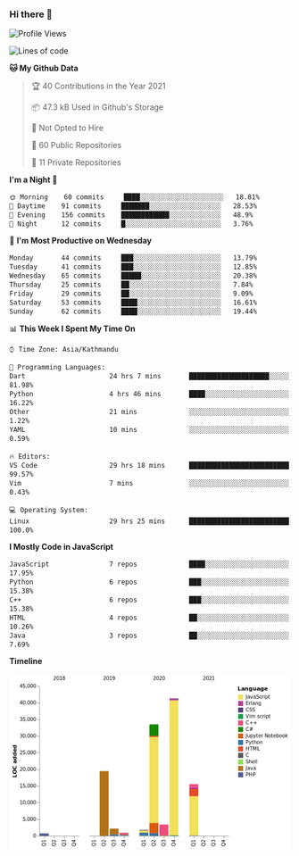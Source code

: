 ### Hi there 👋


<!--START_SECTION:waka-->
![Profile Views](http://img.shields.io/badge/Profile%20Views-10-blue)

![Lines of code](https://img.shields.io/badge/From%20Hello%20World%20I%27ve%20Written-119440%20lines%20of%20code-blue)

**🐱 My Github Data** 

> 🏆 40 Contributions in the Year 2021
 > 
> 📦 47.3 kB Used in Github's Storage 
 > 
> 🚫 Not Opted to Hire
 > 
> 📜 60 Public Repositories 
 > 
> 🔑 11 Private Repositories  
 > 
**I'm a Night 🦉** 

```text
🌞 Morning    60 commits     ████░░░░░░░░░░░░░░░░░░░░░   18.81% 
🌆 Daytime    91 commits     ███████░░░░░░░░░░░░░░░░░░   28.53% 
🌃 Evening    156 commits    ████████████░░░░░░░░░░░░░   48.9% 
🌙 Night      12 commits     █░░░░░░░░░░░░░░░░░░░░░░░░   3.76%

```
📅 **I'm Most Productive on Wednesday** 

```text
Monday       44 commits     ███░░░░░░░░░░░░░░░░░░░░░░   13.79% 
Tuesday      41 commits     ███░░░░░░░░░░░░░░░░░░░░░░   12.85% 
Wednesday    65 commits     █████░░░░░░░░░░░░░░░░░░░░   20.38% 
Thursday     25 commits     ██░░░░░░░░░░░░░░░░░░░░░░░   7.84% 
Friday       29 commits     ██░░░░░░░░░░░░░░░░░░░░░░░   9.09% 
Saturday     53 commits     ████░░░░░░░░░░░░░░░░░░░░░   16.61% 
Sunday       62 commits     ████░░░░░░░░░░░░░░░░░░░░░   19.44%

```


📊 **This Week I Spent My Time On** 

```text
⌚︎ Time Zone: Asia/Kathmandu

💬 Programming Languages: 
Dart                     24 hrs 7 mins       ████████████████████░░░░░   81.98% 
Python                   4 hrs 46 mins       ████░░░░░░░░░░░░░░░░░░░░░   16.22% 
Other                    21 mins             ░░░░░░░░░░░░░░░░░░░░░░░░░   1.22% 
YAML                     10 mins             ░░░░░░░░░░░░░░░░░░░░░░░░░   0.59%

🔥 Editors: 
VS Code                  29 hrs 18 mins      █████████████████████████   99.57% 
Vim                      7 mins              ░░░░░░░░░░░░░░░░░░░░░░░░░   0.43%

💻 Operating System: 
Linux                    29 hrs 25 mins      █████████████████████████   100.0%

```

**I Mostly Code in JavaScript** 

```text
JavaScript               7 repos             ████░░░░░░░░░░░░░░░░░░░░░   17.95% 
Python                   6 repos             ███░░░░░░░░░░░░░░░░░░░░░░   15.38% 
C++                      6 repos             ███░░░░░░░░░░░░░░░░░░░░░░   15.38% 
HTML                     4 repos             ██░░░░░░░░░░░░░░░░░░░░░░░   10.26% 
Java                     3 repos             ██░░░░░░░░░░░░░░░░░░░░░░░   7.69%

```


**Timeline**

![Chart not found](https://raw.githubusercontent.com/voidash/voidash/main/charts/bar_graph.png) 


<!--END_SECTION:waka-->


<!--
**voidash/voidash** is a ✨ _special_ ✨ repository because its `README.md` (this file) appears on your GitHub profile.

Here are some ideas to get you started:

- 🔭 I’m currently working on ...
- 🌱 I’m currently learning ...
- 👯 I’m looking to collaborate on ...
- 🤔 I’m looking for help with ...
- 💬 Ask me about ...
- 📫 How to reach me: ...
- 😄 Pronouns: ...
- ⚡ Fun fact: ...
-->
